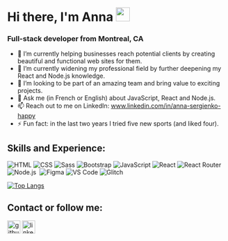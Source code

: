 <h1>Hi there, I'm Anna</a> 
<img src="https://github.com/blackcater/blackcater/raw/main/images/Hi.gif" height="32"/></h1>
<h3>Full-stack developer from Montreal, CA</h3>

- 🔭 I’m currently helping businesses reach potential clients by creating beautiful and functional web sites for them.
- 🌱 I’m currently widening my professional field by further deepening my React and Node.js knowledge.
- 👯 I’m looking to be part of an amazing team and bring value to exciting projects.
- 💬 Ask me (in French or English) about JavaScript, React and Node.js.
- 📫 Reach out to me on LinkedIn: www.linkedin.com/in/anna-sergienko-happy
- ⚡ Fun fact: in the last two years I tried five new sports (and liked four).

## Skills and Experience:
<p>
  <img alt="HTML" src="https://img.shields.io/badge/HTML-E34F26?logo=html5&logoColor=white&style=flat" />
  <img alt="CSS" src="https://img.shields.io/badge/CSS-1572B6?logo=css3&logoColor=white&style=flat" />
  <img alt="Sass" src="https://img.shields.io/badge/Sass-CC6699?logo=sass&logoColor=white&style=flat" />
  <img alt="Bootstrap" src="https://img.shields.io/badge/Bootstrap-7952B3?logo=bootstrap&logoColor=white&style=flat" />
  <img alt="JavaScript" src="https://img.shields.io/badge/JavaScript-F7DF1E?logo=javascript&logoColor=white&style=flat" />
  <img alt="React" src="https://img.shields.io/badge/React-61DAFB?logo=react&logoColor=white&style=flat" />
  <img alt="React Router" src="https://img.shields.io/badge/ReactRouter-f10c64?logo=react-router&logoColor=white&style=flat"/> 
  <img alt="Node.js" src="https://img.shields.io/badge/Node.js-mediumseagreen?logo=node.js&logoColor=white&style=flat"/>
  <img alt="" src="https://img.shields.io/badge/-MongoDB-green" />
  <img alt="Figma" src="https://img.shields.io/badge/Figma-coral?style=flat&logo=figma&logoColor=white"/>
  <img alt="VS Code" src="https://img.shields.io/badge/VSCode-cornflowerblue?style=flat&logo=visual-studio-code&logoColor=white"/>
  <img alt="Glitch" src="https://img.shields.io/badge/Glitch-f14deb?style=flat&logo=glitch&logoColor=white"/> 
  <img alt="" src="https://img.shields.io/badge/-GSAP-green" />
  
  
  [![Top Langs](https://github-readme-stats.vercel.app/api/top-langs/?username=sergienkoanna777)](https://github.com/anuraghazra/github-readme-stats)

## Contact or follow me:

[<img src='https://cdn.jsdelivr.net/npm/simple-icons@3.0.1/icons/github.svg' alt='github' height='30'>](https://github.com/sergienkoanna777) 
[<img src='https://cdn.jsdelivr.net/npm/simple-icons@3.0.1/icons/linkedin.svg' alt='linkedin' height='30'>](https://www.linkedin.com/in/anna-sergienko-happy/)  


